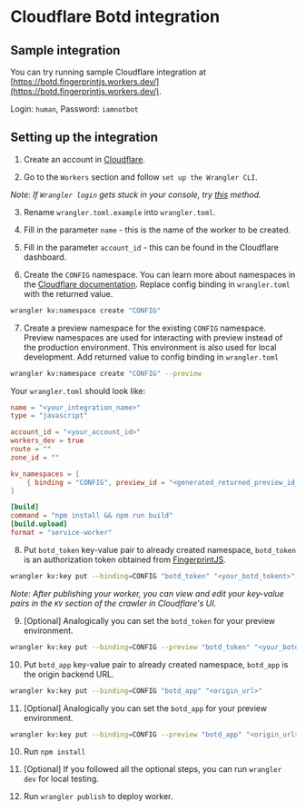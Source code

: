 # Cloudflare Botd integration

## Sample integration
You can try running sample Cloudflare integration at [https://botd.fingerprintjs.workers.dev/](https://botd.fingerprintjs.workers.dev/).

Login: `human`, Password: `iamnotbot`
## Setting up the integration

1. Create an account in [Cloudflare](https://www.cloudflare.com/).

2. Go to the `Workers` section and follow `set up the Wrangler CLI`.

*Note: If `Wrangler login` gets stuck in your console, try [this](https://github.com/cloudflare/wrangler/issues/1703#issuecomment-773797265) method.*

3. Rename `wrangler.toml.example` into `wrangler.toml`.

4. Fill in the parameter `name` - this is the name of the worker to be created.

5. Fill in the parameter `account_id` - this can be found in the Cloudflare dashboard.

6. Create the `CONFIG` namespace. You can learn more about namespaces in the [Cloudflare documentation](https://developers.cloudflare.com/workers/cli-wrangler/commands#kv_namespaces). Replace config binding in `wrangler.toml` with the returned value.

```sh
wrangler kv:namespace create "CONFIG"
```

7. Create a preview namespace for the existing `CONFIG` namespace. Preview namespaces are used for interacting with preview instead of the production environment. This environment is also used for local development. Add returned value to config binding in `wrangler.toml`
```sh
wrangler kv:namespace create "CONFIG" --preview
```

Your `wrangler.toml` should look like:
```toml
name = "<your_integration_name>"
type = "javascript"

account_id = "<your_account_id>"
workers_dev = true
route = ""
zone_id = ""

kv_namespaces = [
    { binding = "CONFIG", preview_id = "<generated_returned_preview_id_by_wrangler_cli>", id = "<generated_returned_preview_id_by_wrangler_cli>" }
]

[build]
command = "npm install && npm run build"
[build.upload]
format = "service-worker"
```

8. Put `botd_token` key-value pair to already created namespace, `botd_token` is an authorization token obtained from [FingerprintJS](https://fingerprintjs.com/).
```sh
wrangler kv:key put --binding=CONFIG "botd_token" "<your_botd_tokent>"
```
*Note: After publishing your worker, you can view and edit your key-value pairs in the `KV` section of the crawler in Cloudflare's UI.*

9. [Optional] Analogically you can set the `botd_token` for your preview environment.
```sh
wrangler kv:key put --binding=CONFIG --preview "botd_token" "<your_botd_tokent>"
```


10. Put `botd_app` key-value pair to already created namespace, `botd_app` is the origin backend URL.
```sh
wrangler kv:key put --binding=CONFIG "botd_app" "<origin_url>"
```

11. [Optional] Analogically you can set the `botd_app` for your preview environment.
```sh
wrangler kv:key put --binding=CONFIG --preview "botd_app" "<origin_url>"
```
 
10. Run `npm install`
  
11. [Optional] If you followed all the optional steps, you can run `wrangler dev` for local testing.

12. Run `wrangler publish` to deploy worker.
